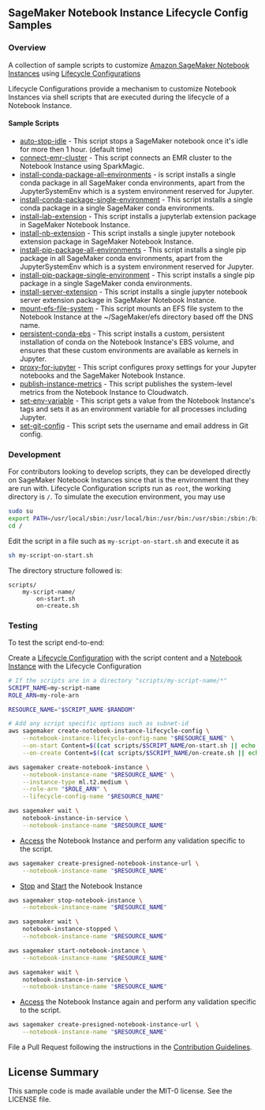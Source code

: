 ## SageMaker Notebook Instance Lifecycle Config Samples

### Overview

A collection of sample scripts to customize [Amazon SageMaker Notebook Instances](https://docs.aws.amazon.com/sagemaker/latest/dg/nbi.html) using [Lifecycle Configurations](https://docs.aws.amazon.com/sagemaker/latest/dg/notebook-lifecycle-config.html)

Lifecycle Configurations provide a mechanism to customize Notebook Instances via shell scripts that are executed during the lifecycle of a Notebook Instance.

#### Sample Scripts

* [auto-stop-idle](scripts/auto-stop-idle) - This script stops a SageMaker notebook once it's idle for more then 1 hour. (default time)
* [connect-emr-cluster](scripts/connect-emr-cluster) - This script connects an EMR cluster to the Notebook Instance using SparkMagic.
* [install-conda-package-all-environments](scripts/install-conda-package-all-environments) - is script installs a single conda package in all SageMaker conda environments, apart from the JupyterSystemEnv which is a system environment reserved for Jupyter.
* [install-conda-package-single-environment](scripts/install-conda-package-single-environment) - This script installs a single conda package in a single SageMaker conda environments.
* [install-lab-extension](scripts/install-lab-extension) - This script installs a jupyterlab extension package in SageMaker Notebook Instance.
* [install-nb-extension](scripts/install-nb-extension) - This script installs a single jupyter notebook extension package in SageMaker Notebook Instance.
* [install-pip-package-all-environments](scripts/install-pip-package-all-environments) - This script installs a single pip package in all SageMaker conda environments, apart from the JupyterSystemEnv which is a system environment reserved for Jupyter.
* [install-pip-package-single-environment](scripts/install-pip-package-single-environment) - This script installs a single pip package in a single SageMaker conda environments.
* [install-server-extension](scripts/install-server-extension) - This script installs a single jupyter notebook server extension package in SageMaker Notebook Instance.
* [mount-efs-file-system](scripts/mount-efs-file-system) - This script mounts an EFS file system to the Notebook Instance at the ~/SageMaker/efs directory based off the DNS name.
* [persistent-conda-ebs](scripts/persistent-conda-ebs) - This script installs a custom, persistent installation of conda on the Notebook Instance's EBS volume, and ensures that these custom environments are available as kernels in Jupyter.
* [proxy-for-jupyter](scripts/proxy-for-jupyter) - This script configures proxy settings for your Jupyter notebooks and the SageMaker Notebook Instance.
* [publish-instance-metrics](scripts/publish-instance-metrics) - This script publishes the system-level metrics from the Notebook Instance to Cloudwatch.
* [set-env-variable](scripts/set-env-variable) - This script gets a value from the Notebook Instance's tags and sets it as an environment variable for all processes including Jupyter.
* [set-git-config](scripts/set-git-config) - This script sets the username and email address in Git config.

### Development

For contributors looking to develop scripts, they can be developed directly on SageMaker Notebook Instances since that is the environment that they are run with. Lifecycle Configuration scripts run as `root`, the working directory is `/`.  To simulate the execution environment, you may use

```bash
sudo su
export PATH=/usr/local/sbin:/usr/local/bin:/usr/bin:/usr/sbin:/sbin:/bin
cd /
```

Edit the script in a file such as `my-script-on-start.sh` and execute it as

```bash
sh my-script-on-start.sh
```

The directory structure followed is:

```
scripts/
    my-script-name/
        on-start.sh
        on-create.sh
```

### Testing

To test the script end-to-end:

Create a [Lifecycle Configuration](https://docs.aws.amazon.com/sagemaker/latest/dg/API_CreateNotebookInstanceLifecycleConfig.html) with the script content and
a [Notebook Instance](https://docs.aws.amazon.com/sagemaker/latest/dg/API_CreateNotebookInstance.html) with the Lifecycle Configuration

```bash
# If the scripts are in a directory "scripts/my-script-name/*"
SCRIPT_NAME=my-script-name
ROLE_ARN=my-role-arn

RESOURCE_NAME="$SCRIPT_NAME-$RANDOM"

# Add any script specific options such as subnet-id
aws sagemaker create-notebook-instance-lifecycle-config \
    --notebook-instance-lifecycle-config-name "$RESOURCE_NAME" \
    --on-start Content=$((cat scripts/$SCRIPT_NAME/on-start.sh || echo "")| base64) \
    --on-create Content=$((cat scripts/$SCRIPT_NAME/on-create.sh || echo "")| base64)

aws sagemaker create-notebook-instance \
    --notebook-instance-name "$RESOURCE_NAME" \
    --instance-type ml.t2.medium \
    --role-arn "$ROLE_ARN" \
    --lifecycle-config-name "$RESOURCE_NAME"

aws sagemaker wait \
    notebook-instance-in-service \
    --notebook-instance-name "$RESOURCE_NAME"
```

* [Access](https://docs.aws.amazon.com/sagemaker/latest/dg/API_CreatePresignedNotebookInstanceUrl.html) the Notebook Instance and perform any validation specific to the script.

```bash
aws sagemaker create-presigned-notebook-instance-url \
    --notebook-instance-name "$RESOURCE_NAME"
```

* [Stop](https://docs.aws.amazon.com/sagemaker/latest/dg/API_StopNotebookInstance.html) and [Start](https://docs.aws.amazon.com/sagemaker/latest/dg/API_StartNotebookInstance.html) the Notebook Instance

```bash
aws sagemaker stop-notebook-instance \
    --notebook-instance-name "$RESOURCE_NAME"

aws sagemaker wait \
    notebook-instance-stopped \
    --notebook-instance-name "$RESOURCE_NAME"

aws sagemaker start-notebook-instance \
    --notebook-instance-name "$RESOURCE_NAME"

aws sagemaker wait \
    notebook-instance-in-service \
    --notebook-instance-name "$RESOURCE_NAME"
```

* [Access](https://docs.aws.amazon.com/sagemaker/latest/dg/API_CreatePresignedNotebookInstanceUrl.html) the Notebook Instance again and perform any validation specific to the script.

```bash
aws sagemaker create-presigned-notebook-instance-url \
    --notebook-instance-name "$RESOURCE_NAME"
```

File a Pull Request following the instructions in the [Contribution Guidelines](CONTRIBUTING.md).

## License Summary

This sample code is made available under the MIT-0 license. See the LICENSE file.
